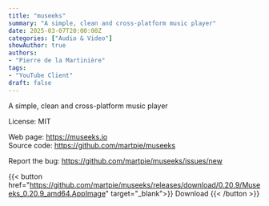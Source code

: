 ```yaml
---
title: "museeks"
summary: "A simple, clean and cross-platform music player"
date: 2025-03-07T20:00:00Z
categories: ["Audio & Video"]
showAuthor: true
authors:
- "Pierre de la Martinière"
tags: 
- "YouTube Client"
draft: false
---
```


A simple, clean and cross-platform music player

License: MIT

Web page: <https://museeks.io>  
Source code: <https://github.com/martpie/museeks>

Report the bug: <https://github.com/martpie/museeks/issues/new>  

{{< button href="https://github.com/martpie/museeks/releases/download/0.20.9/Museeks_0.20.9_amd64.AppImage" target="_blank">}}
Download
{{< /button >}}